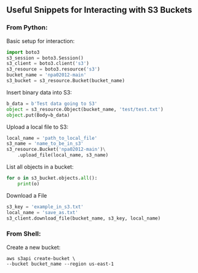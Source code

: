 ## Useful Snippets for Interacting with S3 Buckets

### From Python:

Basic setup for interaction:

```python
import boto3
s3_session = boto3.Session()
s3_client = boto3.client('s3')
s3_resource = boto3.resource('s3')
bucket_name = 'npa02012-main'
s3_bucket = s3_resource.Bucket(bucket_name)
```
Insert binary data into S3:

```python
b_data = b'Test data going to S3'
object = s3_resource.Object(bucket_name, 'test/test.txt')
object.put(Body=b_data)
```

Upload a local file to S3:

```python
local_name = 'path_to_local_file'
s3_name = 'name_to_be_in_s3'
s3_resource.Bucket('npa02012-main')\
	.upload_file(local_name, s3_name)
```

List all objects in a bucket:

```python
for o in s3_bucket.objects.all():
    print(o)
```

Download a File

```python
s3_key = 'example_in_s3.txt'
local_name = 'save_as.txt'
s3_client.download_file(bucket_name, s3_key, local_name)
```

### From Shell:
Create a new bucket:

```
aws s3api create-bucket \
--bucket bucket_name --region us-east-1
```
